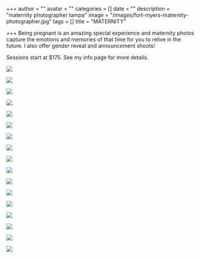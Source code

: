 +++
author = ""
avatar = ""
categories = []
date = ""
description = "maternity photographer tampa"
image = "/images/fort-myers-maternity-photographer.jpg"
tags = []
title = "MATERNITY"

+++
Being pregnant is an amazing special experience and maternity photos capture the emotions and memories of that time for you to relive in the future. I also offer gender reveal and announcement shoots!

Sessions start at $175.  See my info page for more details.

![](/images/siesta-key-maternity-photographer.jpg)

![](/images/maternity-beach-session-sanibel-island-florida.jpg)

![](/images/sanibel-island-florida-maternity-photographer.jpg)

![](/images/beach-ocean-maternity-shoot-naples-florida.jpg)

![](/images/fort-myers-maternity-photography.jpg)

![](/images/pregnancy-maternity-photo-session-fort-myers-beach.jpg)

![](/images/fort-myers-beach-maternity-photoshoot.jpg)

![](/images/tampa-maternity-photoshoot.jpg)

![](/images/tampa-maternity-photos.jpg)

![](/images/tampa-bay-maternity-photos.jpg)

![](/images/tampa-pregnancy-photos.jpg)

![](/images/tampa-bay-pregnancy-photoshoot.jpg)

![](/images/tampa-pregnancy-announcement-photoshoot.jpg)

![](/images/tampa-bay-maternity-photoshoot.jpg)

![](/images/tampa-bay-maternity-motherhood.jpg)

![](/images/tampa-bay-maternity-photographer.jpg)

![](/images/tampa-maternity-photographer.jpg)
